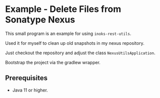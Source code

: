 # Example - Delete Files from Sonatype Nexus

This small program is an example for using `inoks-rest-utils`.

Used it for myself to clean up old snapshots in my nexus repository.

Just checkout the repository and adjust the class `NexusUtilsApplication`.

Bootstrap the project via the gradlew wrapper.

## Prerequisites
* Java 11 or higher.